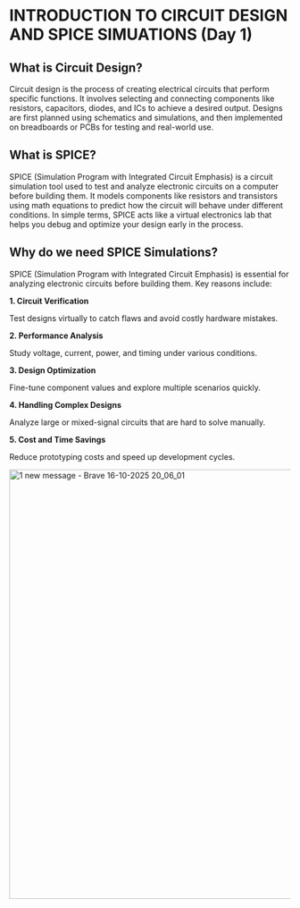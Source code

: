 # INTRODUCTION TO CIRCUIT DESIGN AND SPICE SIMUATIONS (Day 1)


## What is Circuit Design?


Circuit design is the process of creating electrical circuits that perform specific functions. It involves selecting and connecting components like resistors, capacitors, diodes, and ICs to achieve a desired output. Designs are first planned using schematics and simulations, and then implemented on breadboards or PCBs for testing and real-world use.


## What is SPICE?

SPICE (Simulation Program with Integrated Circuit Emphasis) is a circuit simulation tool used to test and analyze electronic circuits on a computer before building them. It models components like resistors and transistors using math equations to predict how the circuit will behave under different conditions. In simple terms, SPICE acts like a virtual electronics lab that helps you debug and optimize your design early in the process.


## Why do we need SPICE Simulations?

SPICE (Simulation Program with Integrated Circuit Emphasis) is essential for analyzing electronic circuits before building them. Key reasons include:

**1. Circuit Verification**

Test designs virtually to catch flaws and avoid costly hardware mistakes.

**2. Performance Analysis**

Study voltage, current, power, and timing under various conditions.

**3. Design Optimization**

Fine-tune component values and explore multiple scenarios quickly.

**4. Handling Complex Designs**

Analyze large or mixed-signal circuits that are hard to solve manually.

**5. Cost and Time Savings**

Reduce prototyping costs and speed up development cycles.


<img width="913" height="768" alt="1 new message - Brave 16-10-2025 20_06_01" src="https://github.com/user-attachments/assets/74917551-ef19-4ccb-9737-b2b6175c7915" />
